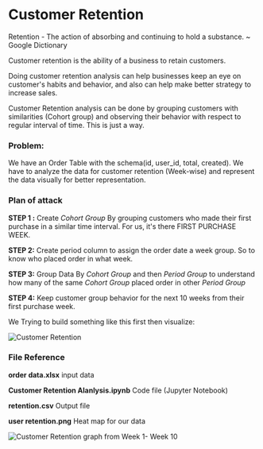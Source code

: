 # Customer Retention


Retention - The action of absorbing and continuing to hold a substance. ~ Google Dictionary

Customer retention is the ability of a business to retain customers.

Doing customer retention analysis can help businesses keep an eye on customer's habits and behavior, and also can help make better strategy to increase sales.

Customer Retention analysis can be done by grouping customers with similarities (Cohort group) and observing their behavior with respect to regular interval of time. This is just a way. 

### Problem:

We have an Order Table with the schema(id, user_id, total, created). We have to analyze the data for customer retention (Week-wise) and represent the data visually for better representation. 

### Plan of attack 

__STEP 1 :__ Create *Cohort Group* By grouping customers who made their first purchase in a similar time interval. For us, it's there FIRST PURCHASE WEEK.

__STEP 2:__ Create period column to assign the order date a week group. So to know who placed order in what week.

__STEP 3:__ Group Data By *Cohort Group* and then *Period Group* to understand how many of the same *Cohort Group* placed order in other *Period Group*

__STEP 4:__ Keep customer group behavior for the next 10 weeks from their first purchase week. 


We Trying to build something like this first then visualize:

![Customer Retention](https://i.imgur.com/6nfchMZ.png)


### File Reference

__order data.xlsx__ input data

__Customer Retention Alanlysis.ipynb__ Code file (Jupyter Notebook)

__retention.csv__ Output file 

__user retention.png__ Heat map for our data 


![Customer Retention graph from Week 1- Week 10](https://github.com/JagDecoded/Customer-Retention/blob/master/user%20retention.png)

